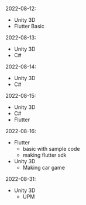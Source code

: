
2022-08-12:

- Unity 3D
- Flutter Basic


2022-08-13:

- Unity 3D
- C#

2022-08-14:

- Unity 3D
- C#

2022-08-15:

- Unity 3D
- C#
- Flutter

2022-08-16:

- Flutter
  - basic with sample code 
  - making flutter sdk 
- Unity 3D
  - Making car game

2022-08-31:

- Unity 3D
  - UPM
